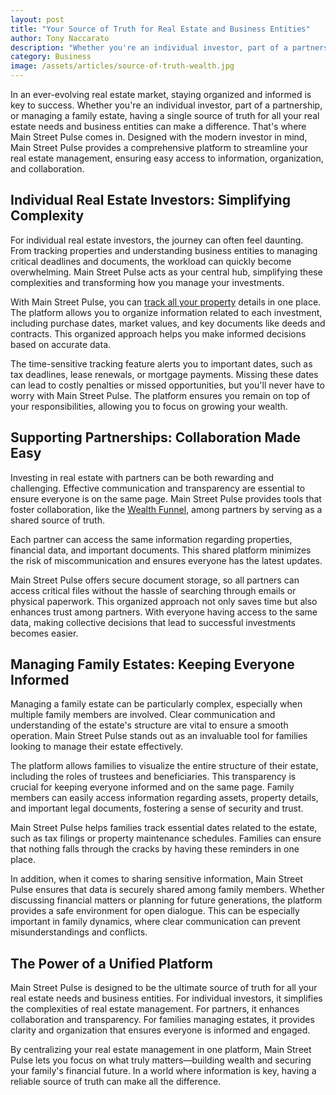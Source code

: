 ```yaml
---
layout: post
title: "Your Source of Truth for Real Estate and Business Entities"
author: Tony Naccarato
description: "Whether you're an individual investor, part of a partnership, or managing a family estate, having a single source of truth for all your real estate needs and business entities can make a difference."
category: Business
image: /assets/articles/source-of-truth-wealth.jpg
---
```

<p>
    In an ever-evolving real estate market, staying organized and informed is key to success. Whether you're an individual investor, part of a partnership, or managing a family estate, having a single source of truth for all your real estate needs and business entities can make a difference. That's where Main Street Pulse comes in. Designed with the modern investor in mind, Main Street Pulse provides a comprehensive platform to streamline your real estate management, ensuring easy access to information, organization, and collaboration.
</p>
<h2>Individual Real Estate Investors: Simplifying Complexity</h2>
<p>
    For individual real estate investors, the journey can often feel daunting. From tracking properties and understanding business entities to managing critical deadlines and documents, the workload can quickly become overwhelming. Main Street Pulse acts as your central hub, simplifying these complexities and transforming how you manage your investments.
</p>
<p>
    With Main Street Pulse, you can <a href="https://mainstreetpulse.com/tracking/">track all your property</a> details in one place. The platform allows you to organize information related to each investment, including purchase dates, market values, and key documents like deeds and contracts. This organized approach helps you make informed decisions based on accurate data.
</p>
<p>
    The time-sensitive tracking feature alerts you to important dates, such as tax deadlines, lease renewals, or mortgage payments. Missing these dates can lead to costly penalties or missed opportunities, but you'll never have to worry with Main Street Pulse. The platform ensures you remain on top of your responsibilities, allowing you to focus on growing your wealth.
</p>
<h2>Supporting Partnerships: Collaboration Made Easy</h2>
<p>
    Investing in real estate with partners can be both rewarding and challenging. Effective communication and transparency are essential to ensure everyone is on the same page. Main Street Pulse provides tools that foster collaboration, like the <a href="https://mainstreetpulse.com/visualize/">Wealth Funnel</a>, among partners by serving as a shared source of truth.
</p>
<p>
    Each partner can access the same information regarding properties, financial data, and important documents. This shared platform minimizes the risk of miscommunication and ensures everyone has the latest updates.
</p>
<p>
    Main Street Pulse offers secure document storage, so all partners can access critical files without the hassle of searching through emails or physical paperwork. This organized approach not only saves time but also enhances trust among partners. With everyone having access to the same data, making collective decisions that lead to successful investments becomes easier.
</p>
<h2>Managing Family Estates: Keeping Everyone Informed</h2>
<p>
    Managing a family estate can be particularly complex, especially when multiple family members are involved. Clear communication and understanding of the estate's structure are vital to ensure a smooth operation. Main Street Pulse stands out as an invaluable tool for families looking to manage their estate effectively.
</p>
<p>
    The platform allows families to visualize the entire structure of their estate, including the roles of trustees and beneficiaries. This transparency is crucial for keeping everyone informed and on the same page. Family members can easily access information regarding assets, property details, and important legal documents, fostering a sense of security and trust.
</p>
<p>
    Main Street Pulse helps families track essential dates related to the estate, such as tax filings or property maintenance schedules. Families can ensure that nothing falls through the cracks by having these reminders in one place.
</p>
<p>
    In addition, when it comes to sharing sensitive information, Main Street Pulse ensures that data is securely shared among family members. Whether discussing financial matters or planning for future generations, the platform provides a safe environment for open dialogue. This can be especially important in family dynamics, where clear communication can prevent misunderstandings and conflicts.
</p>
<h2>The Power of a Unified Platform</h2>
<p>
    Main Street Pulse is designed to be the ultimate source of truth for all your real estate needs and business entities. For individual investors, it simplifies the complexities of real estate management. For partners, it enhances collaboration and transparency. For families managing estates, it provides clarity and organization that ensures everyone is informed and engaged.
</p>
<p>
    By centralizing your real estate management in one platform, Main Street Pulse lets you focus on what truly matters—building wealth and securing your family's financial future. In a world where information is key, having a reliable source of truth can make all the difference.
</p>